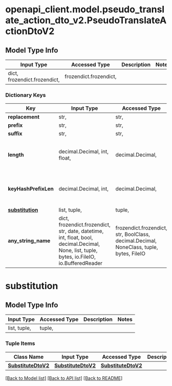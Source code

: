 # openapi_client.model.pseudo_translate_action_dto_v2.PseudoTranslateActionDtoV2

## Model Type Info
Input Type | Accessed Type | Description | Notes
------------ | ------------- | ------------- | -------------
dict, frozendict.frozendict,  | frozendict.frozendict,  |  | 

### Dictionary Keys
Key | Input Type | Accessed Type | Description | Notes
------------ | ------------- | ------------- | ------------- | -------------
**replacement** | str,  | str,  |  | [optional] 
**prefix** | str,  | str,  |  | [optional] 
**suffix** | str,  | str,  |  | [optional] 
**length** | decimal.Decimal, int, float,  | decimal.Decimal,  |  | [optional] value must be a 64 bit float
**keyHashPrefixLen** | decimal.Decimal, int,  | decimal.Decimal,  |  | [optional] value must be a 32 bit integer
**[substitution](#substitution)** | list, tuple,  | tuple,  |  | [optional] 
**any_string_name** | dict, frozendict.frozendict, str, date, datetime, int, float, bool, decimal.Decimal, None, list, tuple, bytes, io.FileIO, io.BufferedReader | frozendict.frozendict, str, BoolClass, decimal.Decimal, NoneClass, tuple, bytes, FileIO | any string name can be used but the value must be the correct type | [optional]

# substitution

## Model Type Info
Input Type | Accessed Type | Description | Notes
------------ | ------------- | ------------- | -------------
list, tuple,  | tuple,  |  | 

### Tuple Items
Class Name | Input Type | Accessed Type | Description | Notes
------------- | ------------- | ------------- | ------------- | -------------
[**SubstituteDtoV2**](SubstituteDtoV2.md) | [**SubstituteDtoV2**](SubstituteDtoV2.md) | [**SubstituteDtoV2**](SubstituteDtoV2.md) |  | 

[[Back to Model list]](../../README.md#documentation-for-models) [[Back to API list]](../../README.md#documentation-for-api-endpoints) [[Back to README]](../../README.md)

